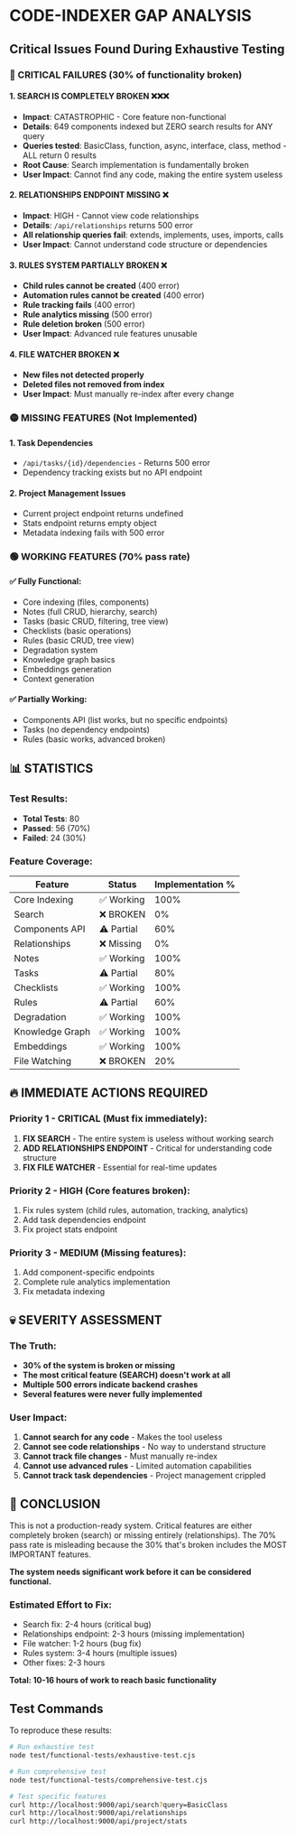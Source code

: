 # CODE-INDEXER GAP ANALYSIS
## Critical Issues Found During Exhaustive Testing

### 🔴 CRITICAL FAILURES (30% of functionality broken)

#### 1. **SEARCH IS COMPLETELY BROKEN** ❌❌❌
- **Impact**: CATASTROPHIC - Core feature non-functional
- **Details**: 649 components indexed but ZERO search results for ANY query
- **Queries tested**: BasicClass, function, async, interface, class, method - ALL return 0 results
- **Root Cause**: Search implementation is fundamentally broken
- **User Impact**: Cannot find any code, making the entire system useless

#### 2. **RELATIONSHIPS ENDPOINT MISSING** ❌
- **Impact**: HIGH - Cannot view code relationships
- **Details**: `/api/relationships` returns 500 error
- **All relationship queries fail**: extends, implements, uses, imports, calls
- **User Impact**: Cannot understand code structure or dependencies

#### 3. **RULES SYSTEM PARTIALLY BROKEN** ❌
- **Child rules cannot be created** (400 error)
- **Automation rules cannot be created** (400 error)
- **Rule tracking fails** (400 error)
- **Rule analytics missing** (500 error)
- **Rule deletion broken** (500 error)
- **User Impact**: Advanced rule features unusable

#### 4. **FILE WATCHER BROKEN** ❌
- **New files not detected properly**
- **Deleted files not removed from index**
- **User Impact**: Must manually re-index after every change

### 🟡 MISSING FEATURES (Not Implemented)

#### 1. **Task Dependencies**
- `/api/tasks/{id}/dependencies` - Returns 500 error
- Dependency tracking exists but no API endpoint

#### 2. **Project Management Issues**
- Current project endpoint returns undefined
- Stats endpoint returns empty object
- Metadata indexing fails with 500 error

### 🟢 WORKING FEATURES (70% pass rate)

#### ✅ **Fully Functional**:
- Core indexing (files, components)
- Notes (full CRUD, hierarchy, search)
- Tasks (basic CRUD, filtering, tree view)
- Checklists (basic operations)
- Rules (basic CRUD, tree view)
- Degradation system
- Knowledge graph basics
- Embeddings generation
- Context generation

#### ✅ **Partially Working**:
- Components API (list works, but no specific endpoints)
- Tasks (no dependency endpoints)
- Rules (basic works, advanced broken)

## 📊 STATISTICS

### Test Results:
- **Total Tests**: 80
- **Passed**: 56 (70%)
- **Failed**: 24 (30%)

### Feature Coverage:
| Feature | Status | Implementation % |
|---------|--------|-----------------|
| Core Indexing | ✅ Working | 100% |
| Search | ❌ BROKEN | 0% |
| Components API | ⚠️ Partial | 60% |
| Relationships | ❌ Missing | 0% |
| Notes | ✅ Working | 100% |
| Tasks | ⚠️ Partial | 80% |
| Checklists | ✅ Working | 100% |
| Rules | ⚠️ Partial | 60% |
| Degradation | ✅ Working | 100% |
| Knowledge Graph | ✅ Working | 100% |
| Embeddings | ✅ Working | 100% |
| File Watching | ❌ BROKEN | 20% |

## 🔥 IMMEDIATE ACTIONS REQUIRED

### Priority 1 - CRITICAL (Must fix immediately):
1. **FIX SEARCH** - The entire system is useless without working search
2. **ADD RELATIONSHIPS ENDPOINT** - Critical for understanding code structure
3. **FIX FILE WATCHER** - Essential for real-time updates

### Priority 2 - HIGH (Core features broken):
1. Fix rules system (child rules, automation, tracking, analytics)
2. Add task dependencies endpoint
3. Fix project stats endpoint

### Priority 3 - MEDIUM (Missing features):
1. Add component-specific endpoints
2. Complete rule analytics implementation
3. Fix metadata indexing

## 💀 SEVERITY ASSESSMENT

### The Truth:
- **30% of the system is broken or missing**
- **The most critical feature (SEARCH) doesn't work at all**
- **Multiple 500 errors indicate backend crashes**
- **Several features were never fully implemented**

### User Impact:
1. **Cannot search for any code** - Makes the tool useless
2. **Cannot see code relationships** - No way to understand structure
3. **Cannot track file changes** - Must manually re-index
4. **Cannot use advanced rules** - Limited automation capabilities
5. **Cannot track task dependencies** - Project management crippled

## 🚨 CONCLUSION

This is not a production-ready system. Critical features are either completely broken (search) or missing entirely (relationships). The 70% pass rate is misleading because the 30% that's broken includes the MOST IMPORTANT features.

**The system needs significant work before it can be considered functional.**

### Estimated Effort to Fix:
- Search fix: 2-4 hours (critical bug)
- Relationships endpoint: 2-3 hours (missing implementation)
- File watcher: 1-2 hours (bug fix)
- Rules system: 3-4 hours (multiple issues)
- Other fixes: 2-3 hours

**Total: 10-16 hours of work to reach basic functionality**

## Test Commands

To reproduce these results:
```bash
# Run exhaustive test
node test/functional-tests/exhaustive-test.cjs

# Run comprehensive test
node test/functional-tests/comprehensive-test.cjs

# Test specific features
curl http://localhost:9000/api/search?query=BasicClass
curl http://localhost:9000/api/relationships
curl http://localhost:9000/api/project/stats
```